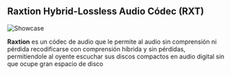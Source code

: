 ## Raxtion Hybrid-Lossless Audio Códec (RXT)
![Showcase](https://raw.githubusercontent.com/pauloabr18/RXT/main/designs/logo.png)<br>

<b>Raxtion</b> es un códec de audio que le permite al audio sin comprensión ni pérdida recodificarse con comprensión híbrida y sin pérdidas, permitiendole al oyente escuchar sus discos compactos en audio digital sin que ocupe gran espacio de disco